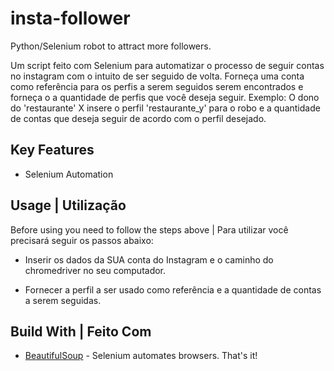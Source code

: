 # insta-follower
Python/Selenium robot to attract more followers.

Um script feito com Selenium para automatizar o processo de seguir contas no instagram com o intuito de ser seguido de volta.
Forneça uma conta como referência para os perfis a serem seguidos serem encontrados e forneça o a quantidade de perfis que você deseja seguir.
Exemplo:
  O dono do 'restaurante' X insere o perfil 'restaurante_y' para o robo e a quantidade de contas que deseja seguir de acordo com o perfil desejado.

## Key Features

* Selenium Automation

## Usage | Utilização
Before using you need to follow the steps above | Para utilizar você precisará seguir os passos abaixo:

* Inserir os dados da SUA conta do Instagram e o caminho do chromedriver no seu computador.

* Fornecer a perfil a ser usado como referência e a quantidade de contas a serem seguidas.


## Build With | Feito Com

* [BeautifulSoup](https://www.selenium.dev/) - Selenium automates browsers. That's it!
